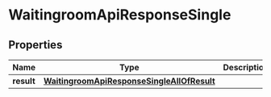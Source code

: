 

# WaitingroomApiResponseSingle


## Properties

| Name | Type | Description | Notes |
|------------ | ------------- | ------------- | -------------|
|**result** | [**WaitingroomApiResponseSingleAllOfResult**](WaitingroomApiResponseSingleAllOfResult.md) |  |  [optional] |



